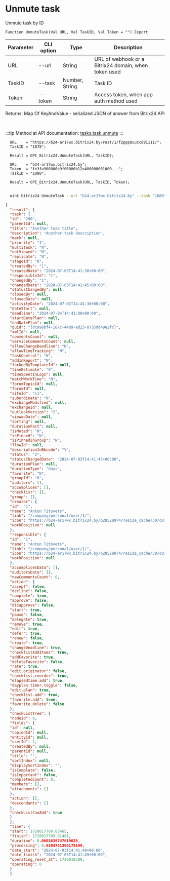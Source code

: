 ﻿---
sidebar_position: 22
---

# Unmute task
 Unmute task by ID



`Function UnmuteTask(Val URL, Val TaskID, Val Token = "") Export`

  | Parameter | CLI option | Type | Description |
  |-|-|-|-|
  | URL | --url | String | URL of webhook or a Bitrix24 domain, when token used |
  | TaskID | --task | Number, String | Task ID |
  | Token | --token | String | Access token, when app auth method used |

  
  Returns:  Map Of KeyAndValue - serialized JSON of answer from Bitrix24 API

<br/>

:::tip
Method at API documentation: [tasks.task.unmute](https://dev.1c-bitrix.ru/rest_help/tasks/task/tasks/mute_unmute.php)
:::
<br/>


```bsl title="Code example"
  URL    = "https://b24-ar17wx.bitrix24.by/rest/1/f2ppp8uucc891111/";
  TaskID = "1078";
  
  Result = OPI_Bitrix24.UnmuteTask(URL, TaskID);
  
  URL    = "b24-ar17wx.bitrix24.by";
  Token  = "fe3fa966006e9f06006b12e400000001000...";
  TaskID = "1080";
  
  Result = OPI_Bitrix24.UnmuteTask(URL, TaskID, Token);
```



```sh title="CLI command example"
    
  oint bitrix24 UnmuteTask --url "b24-ar17wx.bitrix24.by" --task "1080" --token "fe3fa966006e9f06006b12e400000001000..."

```

```json title="Result"
{
  "result": {
  "task": {
  "id": "290",
  "parentId": null,
  "title": "Another task title",
  "description": "Another task description",
  "mark": null,
  "priority": "1",
  "multitask": "N",
  "notViewed": "N",
  "replicate": "N",
  "stageId": "0",
  "createdBy": "1",
  "createdDate": "2024-07-03T14:41:38+00:00",
  "responsibleId": "1",
  "changedBy": "1",
  "changedDate": "2024-07-03T14:41:45+00:00",
  "statusChangedBy": null,
  "closedBy": null,
  "closedDate": null,
  "activityDate": "2024-07-03T14:41:38+00:00",
  "dateStart": null,
  "deadline": "2024-07-04T14:41:00+00:00",
  "startDatePlan": null,
  "endDatePlan": null,
  "guid": "{dca98bf4-187c-4489-ad23-8735dd49e2fc}",
  "xmlId": null,
  "commentsCount": null,
  "serviceCommentsCount": null,
  "allowChangeDeadline": "N",
  "allowTimeTracking": "N",
  "taskControl": "N",
  "addInReport": "N",
  "forkedByTemplateId": null,
  "timeEstimate": "0",
  "timeSpentInLogs": null,
  "matchWorkTime": "N",
  "forumTopicId": null,
  "forumId": null,
  "siteId": "s1",
  "subordinate": "N",
  "exchangeModified": null,
  "exchangeId": null,
  "outlookVersion": "2",
  "viewedDate": null,
  "sorting": null,
  "durationFact": null,
  "isMuted": "N",
  "isPinned": "N",
  "isPinnedInGroup": "N",
  "flowId": null,
  "descriptionInBbcode": "Y",
  "status": "2",
  "statusChangedDate": "2024-07-03T14:41:45+00:00",
  "durationPlan": null,
  "durationType": "days",
  "favorite": "N",
  "groupId": "0",
  "auditors": [],
  "accomplices": [],
  "checklist": [],
  "group": [],
  "creator": {
  "id": "1",
  "name": "Anton Titovets",
  "link": "/company/personal/user/1/",
  "icon": "https://b24-ar17wx.bitrix24.by/b28528874/resize_cache/30/c0120a8d7c10d63c83e32398d1ec4d9e/main/d7e/d7e99cf556e4ab676463dae2c00ddfbb/a7e0af6899300e3c684caeca5c334d81.jpg",
  "workPosition": null
  },
  "responsible": {
  "id": "1",
  "name": "Anton Titovets",
  "link": "/company/personal/user/1/",
  "icon": "https://b24-ar17wx.bitrix24.by/b28528874/resize_cache/30/c0120a8d7c10d63c83e32398d1ec4d9e/main/d7e/d7e99cf556e4ab676463dae2c00ddfbb/a7e0af6899300e3c684caeca5c334d81.jpg",
  "workPosition": null
  },
  "accomplicesData": [],
  "auditorsData": [],
  "newCommentsCount": 0,
  "action": {
  "accept": false,
  "decline": false,
  "complete": true,
  "approve": false,
  "disapprove": false,
  "start": true,
  "pause": false,
  "delegate": true,
  "remove": true,
  "edit": true,
  "defer": true,
  "renew": false,
  "create": true,
  "changeDeadline": true,
  "checklistAddItems": true,
  "addFavorite": true,
  "deleteFavorite": false,
  "rate": true,
  "edit.originator": false,
  "checklist.reorder": true,
  "elapsedtime.add": true,
  "dayplan.timer.toggle": false,
  "edit.plan": true,
  "checklist.add": true,
  "favorite.add": true,
  "favorite.delete": false
  },
  "checkListTree": {
  "nodeId": 0,
  "fields": {
  "id": null,
  "copiedId": null,
  "entityId": null,
  "userId": 1,
  "createdBy": null,
  "parentId": null,
  "title": "",
  "sortIndex": null,
  "displaySortIndex": "",
  "isComplete": false,
  "isImportant": false,
  "completedCount": 0,
  "members": [],
  "attachments": []
  },
  "action": [],
  "descendants": []
  },
  "checkListCanAdd": true
  }
  },
  "time": {
  "start": 1720017709.85465,
  "finish": 1720017709.91481,
  "duration": 0.0601639747619629,
  "processing": 0.0304751396179199,
  "date_start": "2024-07-03T14:41:49+00:00",
  "date_finish": "2024-07-03T14:41:49+00:00",
  "operating_reset_at": 1720018309,
  "operating": 0
  }
  }
```
